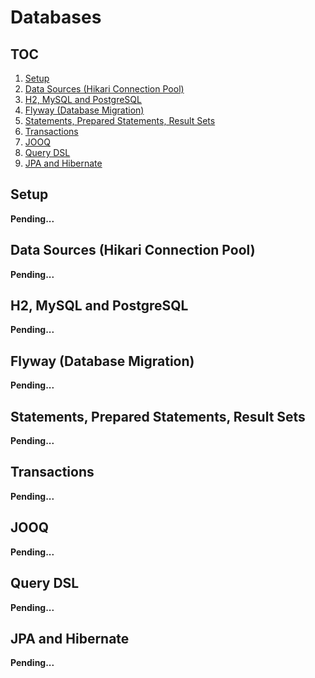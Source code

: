 # Databases

## TOC

1. [Setup](#setup)
1. [Data Sources (Hikari Connection Pool)](#data-sources-hikari-connection-pool)
1. [H2, MySQL and PostgreSQL](#h2-mysql-and-postgresql)
1. [Flyway (Database Migration)](#flyway-database-migration)
1. [Statements, Prepared Statements, Result Sets](#statements-prepared-statements-result-sets)
1. [Transactions](#transactions)
1. [JOOQ](#jooq)
1. [Query DSL](#query-dsl)
1. [JPA and Hibernate](#jpa-and-hibernate)

## Setup

**Pending...**

## Data Sources (Hikari Connection Pool)

**Pending...**

## H2, MySQL and PostgreSQL

**Pending...**

## Flyway (Database Migration)

**Pending...**

## Statements, Prepared Statements, Result Sets

**Pending...**

## Transactions

**Pending...**

## JOOQ

**Pending...**

## Query DSL

**Pending...**

## JPA and Hibernate

**Pending...**
